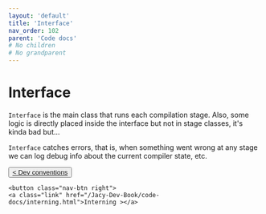 ```yaml
---
layout: 'default'
title: 'Interface'
nav_order: 102
parent: 'Code docs'
# No children
# No grandparent
---
```


# Interface

`Interface` is the main class that runs each compilation stage. Also, some logic is directly placed inside the interface
but not in stage classes, it's kinda bad but...

`Interface` catches errors, that is, when something went wrong at any stage we can log debug info about the current
compiler state, etc.
<div class="nav-btn-block">
    <button class="nav-btn left">
    <a class="link" href="/Jacy-Dev-Book/code-docs/dev-conventions.html">< Dev conventions</a>
</button>

    <button class="nav-btn right">
    <a class="link" href="/Jacy-Dev-Book/code-docs/interning.html">Interning ></a>
</button>

</div>
